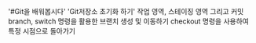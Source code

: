 '#Git을 배워봅시다'
'Git저장소 초기화 하기'
작업 영역, 스테이징 영역 그리고 커밋
branch, switch 명령을 활용한 브랜치 생성 및 이동하기
checkout 명령을 사용하여 특정 시점으로 돌아가기
